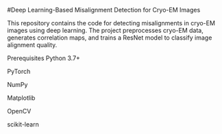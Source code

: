 #Deep Learning-Based Misalignment Detection for Cryo-EM Images

This repository contains the code for detecting misalignments in cryo-EM images using deep learning. The project preprocesses cryo-EM data, generates correlation maps, and trains a ResNet model to classify image alignment quality.

Prerequisites
Python 3.7+

PyTorch

NumPy

Matplotlib

OpenCV

scikit-learn
